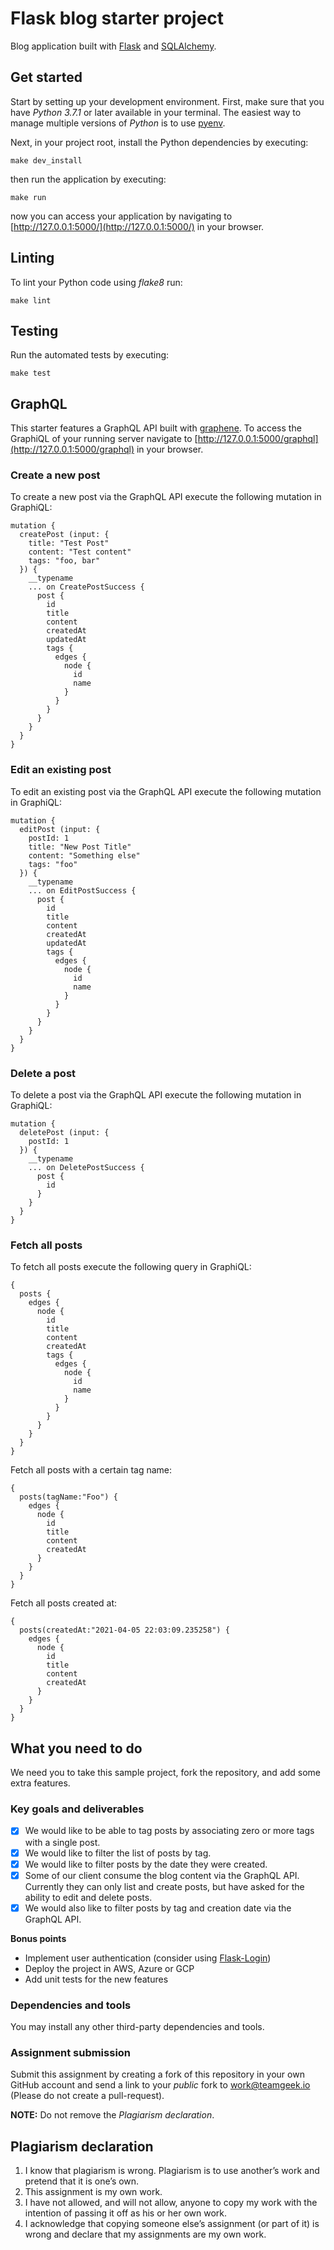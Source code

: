 # Flask blog starter project

Blog application built with [Flask](https://flask.palletsprojects.com/en/1.1.x/) and [SQLAlchemy](https://www.sqlalchemy.org/).

## Get started

Start by setting up your development environment. First, make sure that you have _Python 3.7.1_ or later available in your terminal. The easiest way to manage multiple versions of _Python_ is to use [pyenv](https://github.com/pyenv/pyenv).

Next, in your project root, install the Python dependencies by executing:

```
make dev_install
```

then run the application by executing:

```
make run
```

now you can access your application by navigating to [http://127.0.0.1:5000/](http://127.0.0.1:5000/) in your browser.

## Linting

To lint your Python code using _flake8_ run:

```
make lint
```

## Testing

Run the automated tests by executing:

```
make test
```

## GraphQL

This starter features a GraphQL API built with [graphene](https://github.com/graphql-python/graphene). To access the GraphiQL of your running server navigate to [http://127.0.0.1:5000/graphql](http://127.0.0.1:5000/graphql) in your browser.

### Create a new post

To create a new post via the GraphQL API execute the following mutation in GraphiQL:

```
mutation {
  createPost (input: {
    title: "Test Post"
    content: "Test content"
    tags: "foo, bar"
  }) {
    __typename
    ... on CreatePostSuccess {
      post {
        id
        title
        content
        createdAt
        updatedAt
        tags {
          edges {
            node {
              id
              name
            }
          }
        }
      }
    }
  }
}
```

### Edit an existing post

To edit an existing post via the GraphQL API execute the following mutation in GraphiQL:

```
mutation {
  editPost (input: {
    postId: 1
    title: "New Post Title"
    content: "Something else"
    tags: "foo"
  }) {
    __typename
    ... on EditPostSuccess {
      post {
        id
        title
        content
        createdAt
        updatedAt
        tags {
          edges {
            node {
              id
              name
            }
          }
        }
      }
    }
  }
}
```
### Delete a  post

To delete a post via the GraphQL API execute the following mutation in GraphiQL:

```
mutation {
  deletePost (input: {
    postId: 1
  }) {
    __typename
    ... on DeletePostSuccess {
      post {
        id
      }
    }
  }
}
```

### Fetch all posts

To fetch all posts execute the following query in GraphiQL:

```
{
  posts {
    edges {
      node {
        id
        title
        content
        createdAt
        tags {
          edges {
            node {
              id
              name
            }
          }
        }
      }
    }
  }
}
```

Fetch all posts with a certain tag name:

```
{
  posts(tagName:"Foo") {
    edges {
      node {
        id
        title
        content
        createdAt
      }
    }
  }
}
```

Fetch all posts created at:

```
{
  posts(createdAt:"2021-04-05 22:03:09.235258") {
    edges {
      node {
        id
        title
        content
        createdAt
      }
    }
  }
}
```



## What you need to do

We need you to take this sample project, fork the repository, and add some extra features.

### Key goals and deliverables

- [x] We would like to be able to tag posts by associating zero or more tags with a single post.
- [x] We would like to filter the list of posts by tag.
- [x] We would like to filter posts by the date they were created.
- [x] Some of our client consume the blog content via the GraphQL API. Currently they can only list and create posts, but have asked for the ability to edit and delete posts.
- [x] We would also like to filter posts by tag and creation date via the GraphQL API.

**Bonus points**

- Implement user authentication (consider using [Flask-Login](https://flask-login.readthedocs.io/en/latest/))
- Deploy the project in AWS, Azure or GCP
- Add unit tests for the new features

### Dependencies and tools

You may install any other third-party dependencies and tools.

### Assignment submission

Submit this assignment by creating a fork of this repository in your own GitHub account and send a link to your _public_ fork to work@teamgeek.io (Please do not create a pull-request).

**NOTE:** Do not remove the *Plagiarism declaration*.

## Plagiarism declaration

1. I know that plagiarism is wrong. Plagiarism is to use another’s work and pretend that it is one’s own.
2. This assignment is my own work.
3. I have not allowed, and will not allow, anyone to copy my work with the intention of passing it off as his or her own work.
4. I acknowledge that copying someone else’s assignment (or part of it) is wrong and declare that my assignments are my own work.
